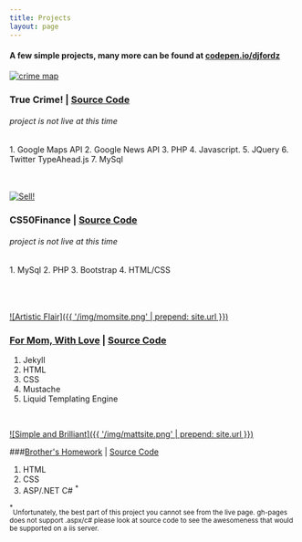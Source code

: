 ```yaml
---
title: Projects
layout: page
---
```


<h4>A few simple projects, many more can be found at <a href="https://codepen.io/djfordz" target="_blank">codepen.io/djfordz</a></h4>

<a href="javascript(void)">![crime map](https://cloud.githubusercontent.com/assets/5413221/8270533/ccc4d2b4-17a7-11e5-9d87-a55cc8e877d6.png)</a>

### True Crime! | [Source Code](https://github.com/djfordz/cs50_psets/tree/master/pset8)
<h6>project is not live at this time</h6>
1. Google Maps API
2. Google News API
3. PHP
4. Javascript.
5. JQuery
6. Twitter TypeAhead.js
7. MySql
<br><br><br>

<a href='javascript(void)'>![Sell!](https://cloud.githubusercontent.com/assets/5413221/8270529/b2f24ea2-17a7-11e5-95ec-4f192f04e558.png)</a>

### CS50Finance | [Source Code](https://github.com/djfordz/cs50_psets/tree/master/pset7)
<h6>project is not live at this time</h6> 
1. MySql
2. PHP
3. Bootstrap
4. HTML/CSS
<br><br><br><br>

<a href='http://christineford.org'>![Artistic Flair]({{ '/img/momsite.png' | prepend: site.url }})</a>

### [For Mom, With Love](http://christineford.org) | [Source Code](https://github.com/djfordz/christineford.org)

1. Jekyll
2. HTML
3. CSS
4. Mustache
5. Liquid Templating Engine
<br>

<a href='https://djfordz.com/matt'>![Simple and Brilliant]({{ '/img/mattsite.png' | prepend: site.url }})</a>

###[Brother's Homework](https://djfordz.com/matt) | [Source Code](https://github.com/djfordz/matt)

1. HTML
2. CSS
3. ASP/.NET C# <sup>*</sup>

<sup>*</sup><sub>Unfortunately, the best part of this project you cannot see from the live page. gh-pages does not support .aspx/c# please look at source code to see the awesomeness that would be supported on a iis server.</sub>
